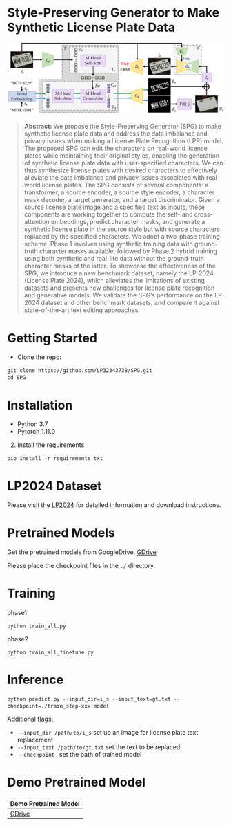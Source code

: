 # Style-Preserving Generator to Make Synthetic License Plate Data
![SPG.jpg](SPG.jpg)
> **Abstract:** We propose the Style-Preserving Generator (SPG) to make synthetic license plate data and address the data imbalance and privacy issues when making a License Plate Recognition (LPR) model. The proposed SPG can edit the characters on real-world license plates while maintaining their original styles, enabling the generation of synthetic license plate data with user-specified characters. We can thus synthesize license plates with desired characters to effectively alleviate the data imbalance and privacy issues associated with real-world license plates. The SPG consists of several components: a transformer, a source encoder, a source style encoder, a character mask decoder, a target generator, and a target discriminator. Given a source license plate image and a specified text as inputs, these components are working together to compute the self- and cross-attention embeddings, predict character masks, and generate a synthetic license plate in the source style but with source characters replaced by the specified characters. We adopt a two-phase training scheme. Phase 1 involves using synthetic training data with ground-truth character masks available, followed by Phase 2 hybrid training using both synthetic and real-life data without the ground-truth character masks of the latter. To showcase the effectiveness of the SPG, we introduce a new benchmark dataset, namely the LP-2024 (License Plate 2024), which alleviates the limitations of existing datasets and presents new challenges for license plate recognition and generative models. We validate the SPG’s performance on the LP-2024 dataset and other benchmark datasets, and compare it against state-of-the-art text editing approaches.





# Getting Started
- Clone the repo:
```
git clone https://github.com/LP32343738/SPG.git
cd SPG
```
# Installation
- Python 3.7
- Pytorch 1.11.0
2. Install the requirements
```
pip install -r requirements.txt
```

# LP2024 Dataset
Please visit the [LP2024](https://github.com/LP32343738/LP2024) for detailed information and download instructions.



# Pretrained Models
Get the pretrained models from GoogleDrive.
[GDrive](https://drive.google.com/file/d/1M2tJ1k5iHhwPt_o-y9JrQktWWH59mxp0/view?usp=sharing)

Please place the checkpoint files in the `./` directory.


# Training

phase1
```
python train_all.py 
```

phase2
```
python train_all_finetune.py 
```


# Inference
```
python predict.py --input_dir=i_s --input_text=gt.txt --checkpoint=./train_step-xxx.model
```
Additional flags:
- `--input_dir /path/to/i_s` set up an image for license plate text replacement
- `--input_text /path/to/gt.txt` set the text to be replaced
- `--checkpoint ` set the path of trained model

# Demo Pretrained Model
|Demo Pretrained Model|
|---|
|[GDrive](https://drive.google.com/file/d/118EZBG9g3EN1SX89MaWk_RvhXQeBcZxn/view?usp=sharing)|


    
